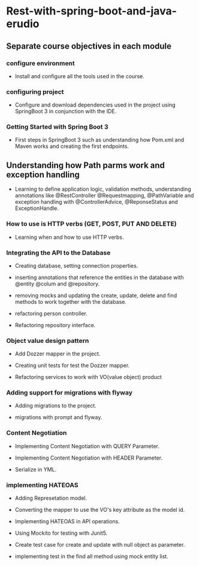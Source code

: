 # Rest-with-spring-boot-and-java-erudio

## Separate course objectives in each module

### configure environment

- Install and configure all the tools used in the course.

### configuring project

- Configure and download dependencies used in the project using SpringBoot 3 in conjunction with the IDE.

### Getting Started with Spring Boot 3

- First steps in SpringBoot 3 such as understanding how Pom.xml and Maven works and creating the first endpoints.

## Understanding how Path parms work and exception handling

- Learning to define application logic, validation methods, understanding annotations like @RestController @Requestmapping, @PathVariable and exception handling with @ControllerAdvice, @ReponseStatus and ExceptionHandle.

### How to use is HTTP verbs (GET, POST, PUT AND DELETE)

- Learning when and how to use HTTP verbs.

### Integrating the API to the Database

- Creating database, setting connection properties.

- inserting annotations that reference the entities in the database with @entity @colum and @repository.

- removing mocks and updating the create, update, delete and find methods to work together with the database.

- refactoring person controller.

- Refactoring repository interface.

### Object value design pattern

- Add Dozzer mapper in the project.

- Creating unit tests for test the Dozzer mapper.

- Refactoring services to work with VO(value object) product

### Adding support for migrations with flyway

- Adding migrations to the project.

- migrations with prompt and flyway.

### Content Negotiation

- Implementing Content Negotiation with QUERY Parameter.

- Implementing Content Negotiation with HEADER Parameter.

- Serialize in YML.

### implementing HATEOAS

- Adding Represetation model.

- Converting the mapper to use the VO's key attribute as the model id.

- Implementing HATEOAS in API operations.

- Using Mockito for testing with Junit5.

- Create test case for create and update with null object as parameter.

- implementing test in the find all method using mock entity list.
